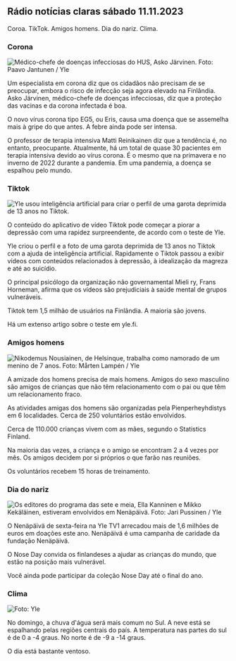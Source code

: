 ## Rádio notícias claras sábado 11.11.2023

Coroa. TikTok. Amigos homens. Dia do nariz. Clima.

### Corona

![Médico-chefe de doenças infecciosas do HUS, Asko Järvinen. Foto: Paavo Jantunen / Yle](https://images.cdn.yle.fi/image/upload/c_crop,h_3027,w_5382,x_0,y_311/ar_1.7777777777777777,c_fill,g_faces,h_675,w_1200/dpr_1.0/q_auto:eco/f_auto/fl_lossy/v1699692578/39-1199235654f3bb0eba14)

Um especialista em corona diz que os cidadãos não precisam de se preocupar, embora o risco de infecção seja agora elevado na Finlândia. Asko Järvinen, médico-chefe de doenças infecciosas, diz que a proteção das vacinas e da corona infectada é boa.

O novo vírus corona tipo EG5, ou Eris, causa uma doença que se assemelha mais à gripe do que antes. A febre ainda pode ser intensa.

O professor de terapia intensiva Matti Reinikainen diz que a tendência é, no entanto, preocupante. Atualmente, há um total de quase 30 pacientes em terapia intensiva devido ao vírus corona. É o mesmo que na primavera e no inverno de 2022 durante a pandemia. Em uma pandemia, a doença se espalhou pelo mundo.

### Tiktok

![Yle usou inteligência artificial para criar o perfil de uma garota deprimida de 13 anos no Tiktok. ](https://images.cdn.yle.fi/image/upload/c_crop,h_2955,w_5255,x_371,y_789/ar_1.777777777777777,c_fill,g_faces,h_675,w_1200/dpr_1.0/q_auto:eco/f_auto/fl_lossy/v1697625813/39-1187987652fb3e8a7ce7)

O conteúdo do aplicativo de vídeo Tiktok pode começar a piorar a depressão com uma rapidez surpreendente, de acordo com o teste de Yle.

Yle criou o perfil e a foto de uma garota deprimida de 13 anos no Tiktok com a ajuda de inteligência artificial. Rapidamente o Tiktok passou a exibir vídeos com conteúdos relacionados à depressão, à idealização da magreza e até ao suicídio.

O principal psicólogo da organização não governamental Mieli ry, Frans Horneman, afirma que os vídeos são prejudiciais à saúde mental de grupos vulneráveis.

Tiktok tem 1,5 milhão de usuários na Finlândia. A maioria são jovens.

Há um extenso artigo sobre o teste em yle.fi.

### Amigos homens

![Nikodemus Nousiainen, de Helsinque, trabalha como namorado de um menino de 7 anos. Foto: Mårten Lampén / Yle](https://images.cdn.yle.fi/image/upload/c_crop,h_2250,w_4000,x_0,y_150/ar_1.7777777777777777,c_fill,g_faces,h_675,w_1200/dpr_1.0/q_auto:eco/f_auto/fl_lossy/v1699361417/39-1197061654a30293868a)

A amizade dos homens precisa de mais homens. Amigos do sexo masculino são amigos de crianças que não têm relacionamento com o pai ou que têm um relacionamento fraco.

As atividades amigas dos homens são organizadas pela Pienperheyhdistys em 6 localidades. Cerca de 250 voluntários estão envolvidos.

Cerca de 110.000 crianças vivem com as mães, segundo o Statistics Finland.

Na maioria das vezes, a criança e o amigo se encontram 2 a 4 vezes por mês. Os amigos decidem por si próprios o que farão nas reuniões.

Os voluntários recebem 15 horas de treinamento.

### Dia do nariz

![Os editores do programa das sete e meia, Ella Kanninen e Mikko Kekäläinen, estiveram envolvidos em Nenäpäivä. Foto: Jari Pussinen / Yle](https://images.cdn.yle.fi/image/upload/c_crop,h_3125,w_5557,x_0,y_126/ar_1.7777777777777777,c_fill,g_faces,h_675,w_1200/dpr_1.0/q_auto:eco/f_auto/fl_lossy/v1699531130/39-1198130654cc7a81d6f6)

O Nenäpäivä de sexta-feira na Yle TV1 arrecadou mais de 1,6 milhões de euros em doações este ano. Nenäpäivä é uma campanha de caridade da fundação Nenäpäivä.

O Nose Day convida os finlandeses a ajudar as crianças do mundo, que estão na posição mais vulnerável.

Você ainda pode participar da coleção Nose Day até o final do ano.

### Clima

![Foto: Yle](https://images.cdn.yle.fi/image/upload/c_crop,h_1080,w_1919,x_0,y_0/ar_1.7777777777777777,c_fill,g_faces,h_675,w_1200/dpr_1.0/q_auto:eco/f_auto/fl_lossy/v1699717391/39-1199335654fa0f0a84d5)

No domingo, a chuva d'água será mais comum no Sul. A neve está se espalhando pelas regiões centrais do país. A temperatura nas partes do sul é de 0 a -4 graus. No norte é de -9 a -14 graus.

O dia está bastante ventoso.